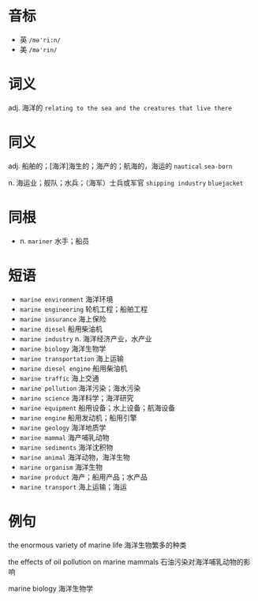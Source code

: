 # 音标

- 英 `/mə'ri:n/`
- 美 `/mə'rin/`

# 词义

adj. 海洋的
`relating to the sea and the creatures that live there`

# 同义

adj. 船舶的；[海洋]海生的；海产的；航海的，海运的
`nautical` `sea-born`

n. 海运业；舰队；水兵；（海军）士兵或军官
`shipping industry` `bluejacket`

# 同根

- n. `mariner` 水手；船员

# 短语

- `marine environment` 海洋环境
- `marine engineering` 轮机工程；船舶工程
- `marine insurance` 海上保险
- `marine diesel` 船用柴油机
- `marine industry` n. 海洋经济产业，水产业
- `marine biology` 海洋生物学
- `marine transportation` 海上运输
- `marine diesel engine` 船用柴油机
- `marine traffic` 海上交通
- `marine pollution` 海洋污染；海水污染
- `marine science` 海洋科学；海洋研究
- `marine equipment` 船用设备；水上设备；航海设备
- `marine engine` 船用发动机；船用引擎
- `marine geology` 海洋地质学
- `marine mammal` 海产哺乳动物
- `marine sediments` 海洋沈积物
- `marine animal` 海洋动物，海洋生物
- `marine organism` 海洋生物
- `marine product` 海产；船用产品；水产品
- `marine transport` 海上运输；海运

# 例句

the enormous variety of marine life
海洋生物繁多的种类

the effects of oil pollution on marine mammals
石油污染对海洋哺乳动物的影响

marine biology
海洋生物学


